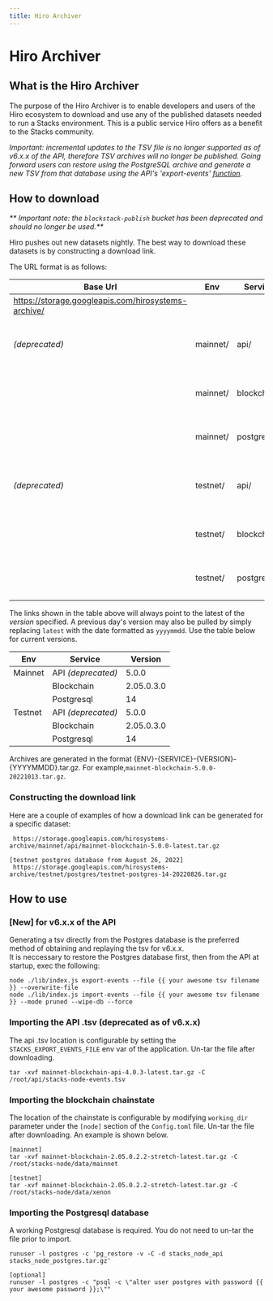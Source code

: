 ```yaml
---
title: Hiro Archiver
---
```


# Hiro Archiver

## What is the Hiro Archiver

The purpose of the Hiro Archiver is to enable developers and users of the Hiro ecosystem to download and use any of the 
published datasets needed to run a Stacks environment. This is a public service Hiro offers as a benefit to the 
Stacks community.  


_Important: incremental updates to the TSV file is no longer supported as of v6.x.x of the API, therefore TSV archives will no longer be published. 
Going forward users can restore using the PostgreSQL archive and generate a new TSV from that database using the API's 'export-events' 
[function](https://github.com/hirosystems/stacks-blockchain-api#export-and-import)._  

## How to download
_** Important note:  the `blockstack-publish` bucket has been deprecated and should no longer be used.**_

Hiro pushes out new datasets nightly. The best way to download these datasets is by constructing a download link.

The URL format is as follows:

| Base Url                                            | Env      | Service     | File                                           | 
|-----------------------------------------------------|----------|-------------|------------------------------------------------|
| https://storage.googleapis.com/hirosystems-archive/ |          |             |                                                |
| _(deprecated)_                                      | mainnet/ | api/        | mainnet-blockchain-api-{version}-latest.tar.gz |
|                                                     | mainnet/ | blockchain/ | mainnet-blockchain-{version}-latest.tar.gz     |
|                                                     | mainnet/ | postgres/   | mainnet-postres-{version}-latest.tar.gz        |
| _(deprecated)_                                      | testnet/ | api/        | testnet-blockchain-api-{version}-latest.tar.gz |
|                                                     | testnet/ | blockchain/ | testnet-blockchain-{version}-latest.tar.gz     |
|                                                     | testnet/ | postgres/   | testnet-postgres-{version}-latest.tar.gz       |

The links shown in the table above will always point to the latest of the _version_ specified. A previous day's version may also be pulled by simply 
replacing `latest` with the date formatted as `yyyymmdd`. Use the table below for current versions.

| Env     | Service            | Version    |
|---------|--------------------|------------|
| Mainnet | API _(deprecated)_ | 5.0.0      | 
|         | Blockchain         | 2.05.0.3.0 |
|         | Postgresql         | 14         |
| Testnet | API _(deprecated)_ | 5.0.0      |
|         | Blockchain         | 2.05.0.3.0 |
|         | Postgresql         | 14         |

Archives are generated in the format {ENV}-{SERVICE}-{VERSION}-{YYYYMMDD}.tar.gz. For example,`mainnet-blockchain-5.0.0-20221013.tar.gz`.

### Constructing the download link

Here are a couple of examples of how a download link can be generated for a specific dataset: 

```[mainnet api .tsv from latest]
 https://storage.googleapis.com/hirosystems-archive/mainnet/api/mainnet-blockchain-5.0.0-latest.tar.gz
 
[testnet postgres database from August 26, 2022]
 https://storage.googleapis.com/hirosystems-archive/testnet/postgres/testnet-postgres-14-20220826.tar.gz 
```

## How to use

### [New] for v6.x.x of the API
Generating a tsv directly from the Postgres database is the preferred method of obtaining and replaying the tsv for v6.x.x.  
It is neccessary to restore the Postgres database first, then from the API at startup, exec the following:
```shell
node ./lib/index.js export-events --file {{ your awesome tsv filename }} --overwrite-file
node ./lib/index.js import-events --file {{ your awesome tsv filename }} --mode pruned --wipe-db --force
```

### Importing the API .tsv (deprecated as of v6.x.x)

The api .tsv location is configurable by setting the `STACKS_EXPORT_EVENTS_FILE` env var of the application. Un-tar 
the file after downloading.

```shell
tar -xvf mainnet-blockchain-api-4.0.3-latest.tar.gz -C /root/api/stacks-node-events.tsv
```

### Importing the blockchain chainstate

The location of the chainstate is configurable by modifying `working_dir` parameter under the `[node]` section of the 
`Config.toml` file. Un-tar the file after downloading. An example is shown below.

```shell
[mainnet]
tar -xvf mainnet-blockchain-2.05.0.2.2-stretch-latest.tar.gz -C /root/stacks-node/data/mainnet

[testnet]
tar -xvf mainnet-blockchain-2.05.0.2.2-stretch-latest.tar.gz -C /root/stacks-node/data/xenon
```

### Importing the Postgresql database

A working Postgresql database is required. You do not need to un-tar the file prior to import.
```shell
runuser -l postgres -c 'pg_restore -v -C -d stacks_node_api stacks_node_postgres.tar.gz'

[optional]
runuser -l postgres -c "psql -c \"alter user postgres with password {{ your awesome password }};\""
```
